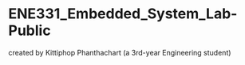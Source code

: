 # ENE331_Embedded_System_Lab-Public
created by Kittiphop Phanthachart (a 3rd-year Engineering student)
